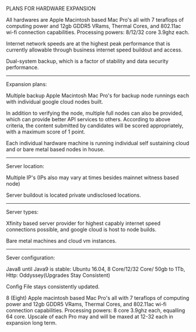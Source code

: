 PLANS FOR HARDWARE EXPANSION

All hardwares are Apple Macintosh based Mac Pro's all with 7 teraflops of computing power and 12gb GDDR5 VRams, Thermal Cores, and 802.11ac wi-fi connection capabilities. Processing powers: 8/12/32 core 3.9ghz each.

Internet network speeds are at the highest peak performance that is currently allowable through business internet speed buildout and access.

Dual-system backup, which is a factor of stability and data security performance.

--------

Expansion plans:

Multiple backup Apple Macintosh Mac Pro's for backup node runnings each with individual google cloud nodes built.

In addition to verifying the node, multiple full nodes can also be provided, which can provide better API services to others.
According to above criteria, the content submitted by candidates will be scored appropriately, with a maximum score of 1 point.

Each individual hardware machine is running individual self sustaining cloud and or bare metal based nodes in house.

--------

Server location:

Multiple IP's (IPs also may vary at times besides mainnet witness based node)

Server buildout is located private undisclosed locations.

--------

Server types:

Xfinity based server provider for highest capably internet speed connections possible, and google cloud is host to node builds.

Bare metal machines and cloud vm instances.

--------

Sever configuration:

Java8 until Java9 is stable: Ubuntu 16.04, 8 Core/12/32 Core/ 50gb to 1Tb, Http: Oddyssey(Upgrades Stay Consistent)

Config File stays consistently updated.

8 (Eight) Apple macintosh based Mac Pro's all with 7 teraflops of computing power and 12gb GDDR5 VRams, Thermal Cores, and 802.11ac wi-fi connection capabilities. Processing powers: 8 core 3.9ghz each, equalling 64 core. Upscale of each Pro may and will be maxed at 12-32 each in expansion long term.
